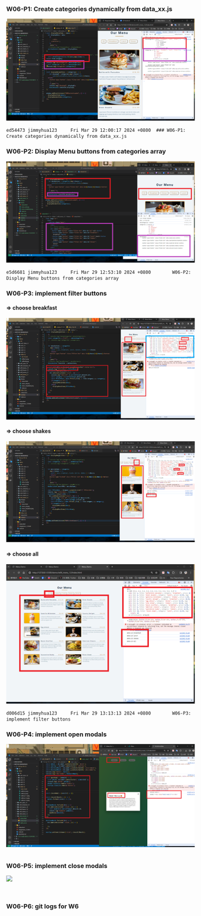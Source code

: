 ### W06-P1: Create categories dynamically from data_xx.js
![](w06-p1.png)

```
ed54473 jimmyhua123     Fri Mar 29 12:00:17 2024 +0800  ### W06-P1: Create categories dynamically from data_xx.js
```
### W06-P2: Display Menu buttons from categories array
 
![](w06-p2.png) 

```
e5d6681 jimmyhua123     Fri Mar 29 12:53:10 2024 +0800        W06-P2: Display Menu buttons from categories array
```
### W06-P3: implement filter buttons

#### => choose breakfast
![](w06-p3-1.png)
 
#### => choose shakes
 
![](w06-p3-2.png)
 
#### => choose all
 
![](w06-p3-3.png)
 
 
```
d006d15 jimmyhua123     Fri Mar 29 13:13:13 2024 +0800        W06-P3: implement filter buttons
```
### W06-P4: implement open modals
 
![](w06-p4.png)
```

```

### W06-P5: implement close modals
 
![](w06-p5.png)
 
```


```
### W06-P6: git logs for W6
```


```